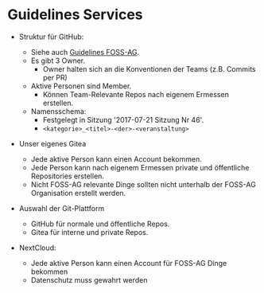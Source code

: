 # Guidelines Services

- Struktur für GitHub:
  - Siehe auch [Guidelines FOSS-AG](guidelines_foss-ag.md).
  - Es gibt 3 Owner.
    - Owner halten sich an die Konventionen der Teams (z.B. Commits per PR)
  - Aktive Personen sind Member.
    - Können Team-Relevante Repos nach eigenem Ermessen erstellen.
  - Namensschema:
    - Festgelegt in Sitzung '2017-07-21 Sitzung Nr 46'.
    - `<kategorie>_<titel>-<der>-<veranstaltung>`

- Unser eigenes Gitea
  - Jede aktive Person kann einen Account bekommen.
  - Jede Person kann nach eigenem Ermessen private und öffentliche Repositories erstellen.
  - Nicht FOSS-AG relevante Dinge sollten nicht unterhalb der FOSS-AG Organisation erstellt werden.

- Auswahl der Git-Plattform
  - GitHub für normale und öffentliche Repos.
  - Gitea für interne und private Repos.

- NextCloud:
  - Jede aktive Person kann einen Account für FOSS-AG Dinge bekommen
  - Datenschutz muss gewahrt werden
